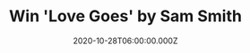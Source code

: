 ---
campaign-uuid: "c-06b62c33-807b-4512-8481-5eb609f11205"
type: "Competition"
category: "Music"
date: "2020-10-28T06:00:00.000Z"
end-date: "2020-12-28T23:59:00.000Z"
disable-form: false
is_promoted: true
has_entry_page: true
title: "Win 'Love Goes' by Sam Smith"
competition-description: "<p>The Grammy, BRIT, Golden Globe and Oscar-winning Sam\
  \ Smith is back with an amazing brand new album: 'Love Goes'. The album shows the\
  \ most experimental time of Sam's life, personally & musically. An album full of\
  \ incredible collaborations such as Burna Boy. We have one copy of his new record\
  \ to give away to one lucky NME AAA member.</p>\n<p>Click below for a chance to\
  \ win it now.</p>\n"
hero-header: "Win 'Love Goes' by Sam Smith"
terms-confirmation: "N/A"
banner-img: "https://assets.expresslyapp.com/asset-d8d519d4-169b-4ebe-8c4b-eeeb4462f72e.jpg"
logo-left-href: "aaa.nme.com"
logo-left-image: "https://assets.expresslyapp.com/asset-88376777-e9b7-4396-b8d4-492480fe6144.jpg"
logo-left-title: "NME AAA"
bg-image-hero: "https://assets.expresslyapp.com/asset-ae2b042a-040a-429a-9781-fa39cf80bd17.jpg"
bg-image-first: "https://assets.expresslyapp.com/asset-52a496c3-081d-4f45-8ad6-168dc67e35ad.jpg"
section1-content: "<p>For ‘Love Goes’, Sam has enlisted a roll call of revered collaborators\
  \ from Steve Mac, Shellback/MXM, Labrinth, masterminds Stargate as well as good\
  \ friend Guy Lawrence and long-term collaborator Jimmy Napes to curate a collection\
  \ of songs written over the last two years, all displaying individuality with every-one\
  \ telling a different story.</p>\n<p>'‘The last two years has been the most experimental\
  \ time of my life, personally but also musically. The result has been so magical\
  \ and so therapeutic and fun. My love for music is so broad and all of my  musical\
  \ guilty pleasures became pleasures.'' Sam said.</p>\n<p>Click below and it could\
  \ be yours!</p>\n"
entry-title: "Win 'Love Goes' by Sam Smith"
entry-content: "<p>Enter the draw to win 'Love Goes' by Sam Smith by completing the\
  \ form below before 23:59 on the 28th of December 2020.</p>\n"
has-winner: false
prize-description: "'Love Goes' by Sam Smith"
special-conditions: "Multiple entries are allowed up to one every day."
country-restrictions:
- "GB"
---
